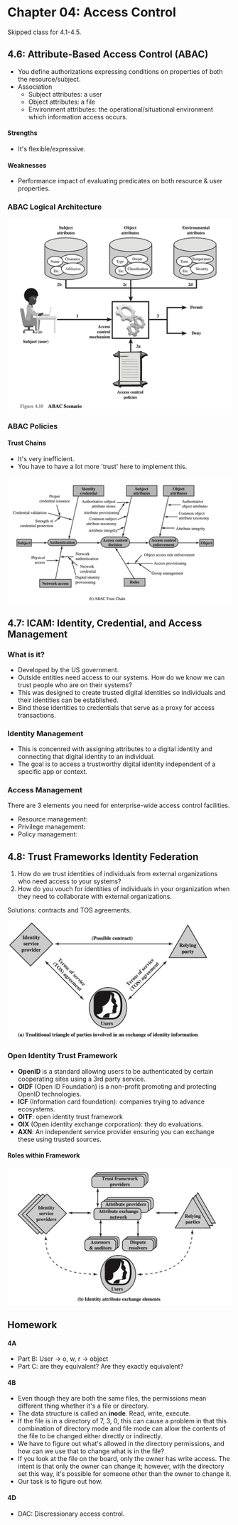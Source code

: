 # Chapter 04: Access Control

Skipped class for 4.1-4.5.

## 4.6: Attribute-Based Access Control (ABAC)

* You define authorizations expressing conditions on properties of both the resource/subject.
* Association
  * Subject attributes: a user
  * Object attributes: a file
  * Environment attributes: the operational/situational environment which information access occurs.

#### Strengths

* It's flexible/expressive.

#### Weaknesses

* Performance impact of evaluating predicates on both resource & user properties.

### ABAC Logical Architecture

![](<../../../.gitbook/assets/CleanShot 2021-10-12 at 09.48.19@2x.jpg>)

### ABAC Policies

#### Trust Chains

* It's very inefficient.
* You have to have a lot more 'trust' here to implement this.

![](<../../../.gitbook/assets/CleanShot 2021-10-12 at 09.51.35@2x.jpg>)

## 4.7: ICAM: Identity, Credential, and Access Management

### What is it?

* Developed by the US government.
* Outside entities need access to our systems. How do we know we can trust people who are on their systems?
* This was designed to create trusted digital identities so individuals and their identities can be established.
* Bind those identities to credentials that serve as a proxy for access transactions.

### Identity Management

* This is concenred with assigning attributes to a digital identity and connecting that digital identity to an individual.&#x20;
* The goal is to access a trustworthy digital identity independent of a specific app or context.

### Access Management

There are 3 elements you need for enterprise-wide access control facilities.

* Resource management:&#x20;
* Privilege management:&#x20;
* Policy management:&#x20;

## 4.8: Trust Frameworks Identity Federation

1. How do we trust identities of individuals from external organizations who need access to your systems?
2. How do you vouch for identities of individuals in your organization when they need to collaborate with external organizations.

Solutions: contracts and TOS agreements.

![](<../../../.gitbook/assets/CleanShot 2021-10-12 at 10.05.38@2x.jpg>)

### Open Identity Trust Framework

* **OpenID** is a standard allowing users to be authenticated by certain cooperating sites using a 3rd party service.
* **OIDF** (Open ID Foundation) is a non-profit promoting and protecting OpenID technologies.
* **ICF** (Information card foundation): companies trying to advance ecosystems.
* **OITF**: open identity trust framework
* **OIX** (Open identity exchange corporation): they do evaluations.
* **AXN**: An independent service provider ensuring you can exchange these using trusted sources.

#### Roles within Framework

![](<../../../.gitbook/assets/CleanShot 2021-10-12 at 10.11.57@2x.jpg>)

## Homework

#### 4A

* Part B: User -> o, w, r -> object
* Part C: are they equivalent? Are they exactly equivalent?

#### 4B

* Even though they are both the same files, the permissions mean different thing whether it's a file or directory.
* The data structure is called an **inode**. Read, write, execute.
* If the file is in a directory of 7, 3, 0, this can cause a problem in that this combination of directory mode and file mode can allow the contents of the file to be changed either directly or indirectly.
* We have to figure out what's allowed in the directory permissions, and how can we use that to change what is in the file?
* If you look at the file on the board, only the owner has write access. The intent is that only the owner can change it; however, with the directory set this way, it's possible for someone other than the owner to change it.&#x20;
* Our task is to figure out how.

#### 4D

* DAC: Discressionary access control.

